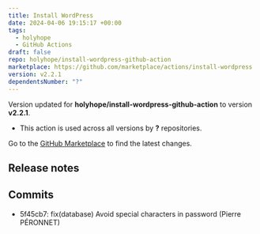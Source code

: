 ```yaml
---
title: Install WordPress
date: 2024-04-06 19:15:17 +00:00
tags:
  - holyhope
  - GitHub Actions
draft: false
repo: holyhope/install-wordpress-github-action
marketplace: https://github.com/marketplace/actions/install-wordpress
version: v2.2.1
dependentsNumber: "?"
---
```



Version updated for **holyhope/install-wordpress-github-action** to version **v2.2.1**.
- This action is used across all versions by **?** repositories.

Go to the [GitHub Marketplace](https://github.com/marketplace/actions/install-wordpress) to find the latest changes.

## Release notes

## Commits
- 5f45cb7: fix(database) Avoid special characters in password (Pierre PÉRONNET)
